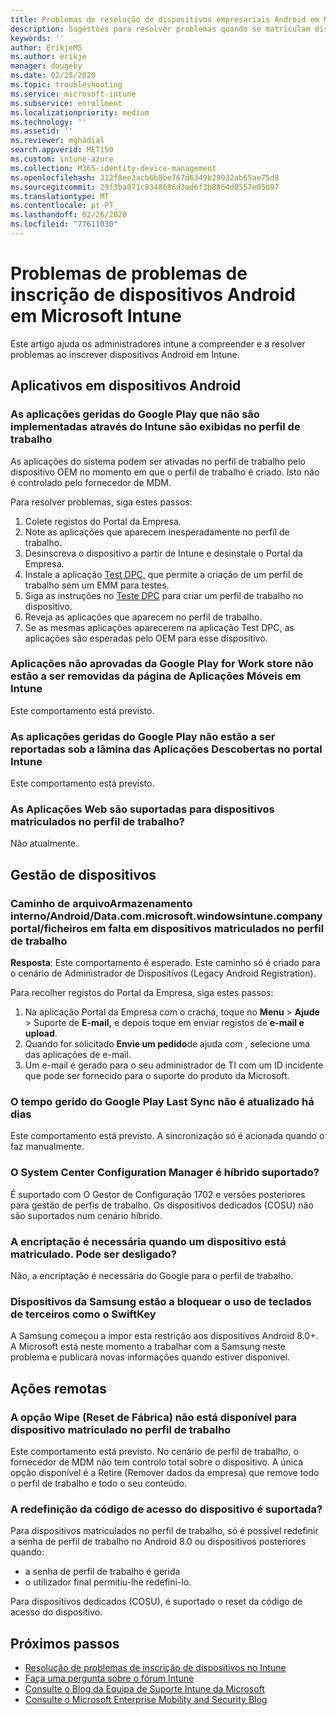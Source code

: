 ```yaml
---
title: Problemas de resolução de dispositivos empresariais Android em Microsoft Intune
description: Sugestões para resolver problemas quando se matriculam dispositivos Android em Intune.
keywords: ''
author: ErikjeMS
ms.author: erikje
manager: dougeby
ms.date: 02/25/2020
ms.topic: troubleshooting
ms.service: microsoft-intune
ms.subservice: enrollment
ms.localizationpriority: medium
ms.technology: ''
ms.assetid: ''
ms.reviewer: mghadial
search.appverid: MET150
ms.custom: intune-azure
ms.collection: M365-identity-device-management
ms.openlocfilehash: 312f8ee3acb6b8be767d6349b29932ab65ae75d8
ms.sourcegitcommit: 29f3ba071c9348686d3ad6f3b8864d8557e05b97
ms.translationtype: MT
ms.contentlocale: pt-PT
ms.lasthandoff: 02/26/2020
ms.locfileid: "77611030"
---
```

# <a name="troubleshoot-android-device-enrollment-problems-in-microsoft-intune"></a>Problemas de problemas de inscrição de dispositivos Android em Microsoft Intune

Este artigo ajuda os administradores intune a compreender e a resolver problemas ao inscrever dispositivos Android em Intune.

## <a name="apps-on-android-devices"></a>Aplicativos em dispositivos Android

### <a name="managed-google-play-apps-that-arent-deployed-through-intune-are-displayed-in-the-work-profile"></a>As aplicações geridas do Google Play que não são implementadas através do Intune são exibidas no perfil de trabalho
As aplicações do sistema podem ser ativadas no perfil de trabalho pelo dispositivo OEM no momento em que o perfil de trabalho é criado. Isto não é controlado pelo fornecedor de MDM.

Para resolver problemas, siga estes passos:

  1. Colete registos do Portal da Empresa.
  2. Note as aplicações que aparecem inesperadamente no perfil de trabalho.
  3. Desinscreva o dispositivo a partir de Intune e desinstale o Portal da Empresa.
  4. Instale a aplicação [Test DPC,](https://play.google.com/store/apps/details?id=com.afwsamples.testdpc) que permite a criação de um perfil de trabalho sem um EMM para testes.
  5. Siga as instruções no [Teste DPC](https://play.google.com/store/apps/details?id=com.afwsamples.testdpc) para criar um perfil de trabalho no dispositivo.
  6. Reveja as aplicações que aparecem no perfil de trabalho. 
  7. Se as mesmas aplicações aparecerem na aplicação Test DPC, as aplicações são esperadas pelo OEM para esse dispositivo.

### <a name="unapproved-google-play-for-work-store-apps-arent-being-removed-from-the-mobile-apps-page-in-intune"></a>Aplicações não aprovadas da Google Play for Work store não estão a ser removidas da página de Aplicações Móveis em Intune
Este comportamento está previsto.

### <a name="managed-google-play-apps-arent-being-reported-under-the-discovered-apps-blade-in-the-intune-portal"></a>As aplicações geridas do Google Play não estão a ser reportadas sob a lâmina das Aplicações Descobertas no portal Intune
Este comportamento está previsto.

### <a name="are-web-applications-supported-for-work-profile-enrolled-devices"></a>As Aplicações Web são suportadas para dispositivos matriculados no perfil de trabalho?
Não atualmente.

## <a name="device-management"></a>Gestão de dispositivos

### <a name="file-path-internal-storageandroiddatacommicrosoftwindowsintunecompanyportalfiles-missing-on-work-profile-enrolled-devices"></a>Caminho de arquivoArmazenamento interno/Android/Data.com.microsoft.windowsintune.companyportal/ficheiros em falta em dispositivos matriculados no perfil de trabalho

  **Resposta**: Este comportamento é esperado. Este caminho só é criado para o cenário de Administrador de Dispositivos (Legacy Android Registration).

  Para recolher registos do Portal da Empresa, siga estes passos:

  1. Na aplicação Portal da Empresa com o crachá, toque no **Menu** > **Ajude** > Suporte de **E-mail,** e depois toque em enviar registos de **e-mail e upload**. 
  2. Quando for solicitado **Envie um pedido**de ajuda com , selecione uma das aplicações de e-mail.
  3. Um e-mail é gerado para o seu administrador de TI com um ID incidente que pode ser fornecido para o suporte do produto da Microsoft.

### <a name="managed-google-play-last-sync-time--hasnt-been-updated-in-days"></a>O tempo gerido do Google Play Last Sync não é atualizado há dias
Este comportamento está previsto. A sincronização só é acionada quando o faz manualmente.

### <a name="is-system-center-configuration-manager-hybrid-supported"></a>O System Center Configuration Manager é híbrido suportado?
É suportado com O Gestor de Configuração 1702 e versões posteriores para gestão de perfis de trabalho. Os dispositivos dedicados (COSU) não são suportados num cenário híbrido.

### <a name="encryption-is-required-when-a-device-is-enrolled-can-it-be-turned-off"></a>A encriptação é necessária quando um dispositivo está matriculado. Pode ser desligado?
Não, a encriptação é necessária do Google para o perfil de trabalho. 

### <a name="samsung-devices-are-blocking-the-use-of-third-party-keyboards-like-swiftkey"></a>Dispositivos da Samsung estão a bloquear o uso de teclados de terceiros como o SwiftKey
A Samsung começou a impor esta restrição aos dispositivos Android 8.0+. A Microsoft está neste momento a trabalhar com a Samsung neste problema e publicará novas informações quando estiver disponível.

## <a name="remote-actions"></a>Ações remotas

### <a name="wipe-factory-reset-option-isnt-available-for-work-profile-enrolled-device"></a>A opção Wipe (Reset de Fábrica) não está disponível para dispositivo matriculado no perfil de trabalho
Este comportamento está previsto. No cenário de perfil de trabalho, o fornecedor de MDM não tem controlo total sobre o dispositivo. A única opção disponível é a Retire (Remover dados da empresa) que remove todo o perfil de trabalho e todo o seu conteúdo.

### <a name="is-device-passcode-reset-supported"></a>A redefinição da código de acesso do dispositivo é suportada?
Para dispositivos matriculados no perfil de trabalho, só é possível redefinir a senha de perfil de trabalho no Android 8.0 ou dispositivos posteriores quando:
- a senha de perfil de trabalho é gerida
- o utilizador final permitiu-lhe redefini-lo.

Para dispositivos dedicados (COSU), é suportado o reset da código de acesso do dispositivo.


## <a name="next-steps"></a>Próximos passos

- [Resolução de problemas de inscrição de dispositivos no Intune](../troubleshoot-device-enrollment-in-intune.md)
- [Faça uma pergunta sobre o fórum Intune](https://social.technet.microsoft.com/Forums/%7Blang-locale%7D/home?category=microsoftintune&filter=alltypes&sort=lastpostdesc)
- [Consulte o Blog da Equipa de Suporte Intune da Microsoft](https://techcommunity.microsoft.com/t5/Intune-Customer-Success/bg-p/IntuneCustomerSuccess)
- [Consulte o Microsoft Enterprise Mobility and Security Blog](https://techcommunity.microsoft.com/t5/Azure-Active-Directory-Identity/Announcing-the-public-preview-of-Azure-AD-group-based-license/ba-p/245210)